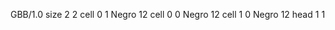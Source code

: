 <gs-board> GBB/1.0
size 2 2
cell 0 1 Negro 12 
cell 0 0 Negro 12 
cell 1 0 Negro 12 
head 1 1 </gs-board>